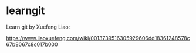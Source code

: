 # learngit
Learn git by Xuefeng Liao:

https://www.liaoxuefeng.com/wiki/0013739516305929606dd18361248578c67b8067c8c017b000



